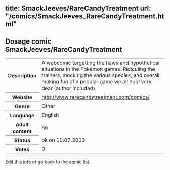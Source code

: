 title: SmackJeeves/RareCandyTreatment
url: "/comics/SmackJeeves_RareCandyTreatment.html"
---
Dosage comic SmackJeeves/RareCandyTreatment
-----------------------------------------

<p id="msg"></p>
<script type="text/javascript">
if (window.location.search === '?edit_info_mail=sent_ok') {
  var elem = document.getElementById("msg");
  elem.innerHTML = 'Edited information sucessfully sent for review, which is usually done daily. Thanks!';
  elem.className = 'ok';
}
</script>
<table class="comicinfo">
<tr>
<th>Description</th><td>A webcomic targetting the flaws and hypothetical situations in the Pokémon games. Ridiculing the trainers, mocking the various species, and overall making fun of a popular game we all hold very dear (author included).</td>
</tr>
<tr>
<th>Website</th><td><a href="http://www.rarecandytreatment.com/comics/">http://www.rarecandytreatment.com/comics/</a></td>
</tr>
<tr>
<th>Genre</th><td>Other</td>
</tr>
<tr>
<th>Language</th><td>English</td>
</tr>
<tr>
<th>Adult content</th><td>no</td>
</tr>
<tr>
<th>Status</th><td>ok on 10.07.2013</td>
</tr>
<tr>
<th>Votes</th><td>0</td>
</tr>
</table>

[Edit this info](SmackJeeves_RareCandyTreatment_edit.html) or go back to the [comic list](../comic-index.html).
